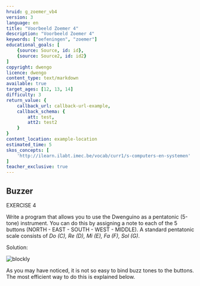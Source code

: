 ```yaml
---
hruid: g_zoemer_vb4
version: 3
language: en
title: "Voorbeeld Zoemer 4"
description: "Voorbeeld Zoemer 4"
keywords: ["oefeningen", "zoemer"]
educational_goals: [
    {source: Source, id: id}, 
    {source: Source2, id: id2}
]
copyright: dwengo
licence: dwengo
content_type: text/markdown
available: true
target_ages: [12, 13, 14]
difficulty: 3
return_value: {
    callback_url: callback-url-example,
    callback_schema: {
        att: test,
        att2: test2
    }
}
content_location: example-location
estimated_time: 5
skos_concepts: [
    'http://ilearn.ilabt.imec.be/vocab/curr1/s-computers-en-systemen'
]
teacher_exclusive: true
---
```

## Buzzer

EXERCISE 4

Write a program that allows you to use the Dwenguino as a pentatonic (5-tone) instrument. You can do this by assigning a note to each of the 5 buttons (NORTH - EAST - SOUTH - WEST - MIDDLE). A standard pentatonic scale consists of *Do (C), Re (D), Mi (E), Fa (F), Sol (G)*.

Solution:

![blockly](@learning-object/zoemer_m4/nl/3)  

<div class="alert alert-box alert-success">
As you may have noticed, it is not so easy to bind buzz tones to the buttons. The most efficient way to do this is explained below.
</div>